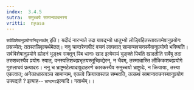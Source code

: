 ```yaml
---
index:  3.4.5
sutra:  समुच्चये सामान्यवचनस्य
vritti:  nyasa
---
```


`सर्वविशेषानुप्रयोगानिवृत्त्यर्थम्` इति। यदीदं नारभ्यते तदा यावद्भ्यो धातुभ्यो लोड्विहितस्तावतामेवानुप्रयोगः प्रसज्येत; ततस्तन्निवृत्यर्थमेतत्। ननु चान्तरेणापीदं वचनं लाघवात् सामान्यवचनस्यैवानुप्रयोगो भविष्यति। सर्वविशेषानुप्रयोगे ह्योदनं भुङ्क्ष्व सक्तून् पिब धानाः खाद इत्येवायं भुङ्क्ते पिबति खादतीति सर्वेषु तदा तरुशब्दस्यैव प्रयोगः स्यात्, वनस्पतिशब्दप्रभृतयस्तूच्छिद्येरन्, न चैवम्, तस्मान्नास्ति लौकिकशब्दप्रयोगे गुरुलाघवं प्रत्यादरः। ननु च भ्राष्ट्रमटेत्यादावुदाहरणे कारकस्यैव समुच्चयो भ्राष्ट्रादेः, न क्रियायाः, तस्या एकत्वात्; अनेकाधारत्वञ्च सामान्यम्, एकत्वे क्रियायास्तन्न सम्भवति, तत्कथं सामान्यवचनस्यानुप्रयोग उपपद्यते ? इत्याह-- `भ्राष्टमट`इत्यादि। गतार्थम्।।

